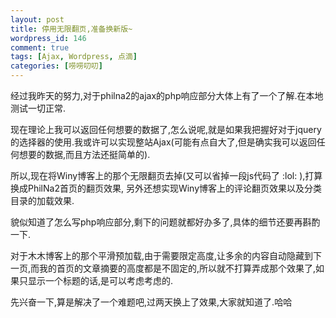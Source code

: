 ```yaml
--- 
layout: post
title: 停用无限翻页,准备换新版~
wordpress_id: 146
comment: true
tags: [Ajax, Wordpress, 点滴]
categories: [唠唠叨叨]
---
```

经过我昨天的努力,对于philna2的ajax的php响应部分大体上有了一个了解.在本地测试一切正常.

现在理论上我可以返回任何想要的数据了,怎么说呢,就是如果我把握好对于jquery的选择器的使用.我或许可以实现整站Ajax(可能有点自大了,但是确实我可以返回任何想要的数据,而且方法还挺简单的).

所以,现在将Winy博客上的那个无限翻页去掉(又可以省掉一段js代码了 :lol: ),打算换成PhilNa2首页的翻页效果,
另外还想实现Winy博客上的评论翻页效果以及分类目录的加载效果.

貌似知道了怎么写php响应部分,剩下的问题就都好办多了,具体的细节还要再斟酌一下.

对于木木博客上的那个平滑预加载,由于需要限定高度,让多余的内容自动隐藏到下一页,而我的首页的文章摘要的高度都是不固定的,所以就不打算弄成那个效果了,如果只显示一个标题的话,是可以考虑考虑的.

先兴奋一下,算是解决了一个难题吧,过两天换上了效果,大家就知道了.哈哈
